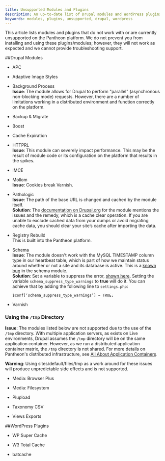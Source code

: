 ```yaml
---
title: Unsupported Modules and Plugins
description: An up-to-date list of Drupal modules and WordPress plugins Pantheon does not support.
keywords: modules, plugins, unsupported, drupal, wordpress
---
```

This article lists modules and plugins that do not work with or are currently unsupported on the Pantheon platform.
We do not prevent you from installing and using these plugins/modules; however, they will not work as expected and we cannot provide troubleshooting support.

##Drupal Modules

- APC

- Adaptive Image Styles

- Background Process  
**Issue**: The module allows for Drupal to perform "parallel" (asynchronous non-blocking mode) requests. However, there are a number of limitations working in a distributed environment and function correctly on the platform.

- Backup & Migrate

- Boost

- Cache Expiration

- HTTPRL  
**Issue**: This module can severely impact performance. This may be the result of module code or its configuration on the platform that results in the spikes.

- IMCE

- Mollom  
 **Issue**: Cookies break Varnish.

- Pathologic  
 **Issue**: The path of the base URL is changed and cached by the module itself.  
 **Solution**: The [documentation on Drupal.org](https://drupal.org/node/257026) for the module mentions the issues and the remedy, which is a cache clear operation. If you are unable to exclude cached data from your dumps or avoid migrating cache data, you should clear your site’s cache after importing the data.

- Registry Rebuild  
This is built into the Pantheon platform.

- Schema  
**Issue**: The module doesn't work with the MySQL TIMESTAMP column type in our heartbeat table, which is part of how we maintain status around whether or not a site and its database is active. This is a [known bug](https://drupal.org/node/468644) in the schema module.  
**Solution**: Set a variable to suppress the error, [shown here](http://drupalcode.org/project/schema.git/blob/08b02458694d186f8ab3bd0b24fbc738f9271108:/schema.module#l372). Setting the variable `schema_suppress_type_warnings` to **true** will do it. You can achieve that by adding the following line to `settings.php`:  
   ```
   $conf[‘schema_suppress_type_warnings’] = TRUE;
   ```

- Varnish


### Using the `/tmp` Directory
**Issue**:
The modules listed below are not supported due to the use of the `/tmp` directory. With multiple application servers, as exists on Live environments, Drupal assumes the `/tmp` directory will be on the same application container. However, as we run a distributed application container matrix, the `/tmp` directory is not shared. For more details on Pantheon's distributed infrastructure, see [All About Application Containers](/docs/articles/sites/all-about-application-containers).

<div class="alert alert-danger" role="alert">
<strong>Warning</strong>: Using sites/default/files/tmp as a work around for these issues will produce unpredictable side effects and is not supported.</div>


- Media: Browser Plus

- Media: Filesystem

- Plupload

- Taxonomy CSV  

- Views Exports  



##WordPress Plugins

- WP Super Cache

- W3 Total Cache

- batcache
